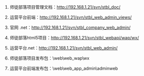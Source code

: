 1. 师徒部落项目管理文档：http://192.168.1.21/svn/stbl_doc/
2. 运营平台前端：http://192.168.1.21/svn/stbl_web_admin_views/
3. 官网 .net：http://192.168.1.21/svn/stbl_company_web_admin/
4. 师徒部落html5项目：http://192.168.1.21/svn/stbl_webapi/wap/wx/
5. 运营平台.net：http://192.168.1.21/svn/stbl_web_admin/


1. 师徒部落项目发布包：\web\web_wap\wx
2. 运营平台前端发布包：\web\web_app_admin\adminweb
